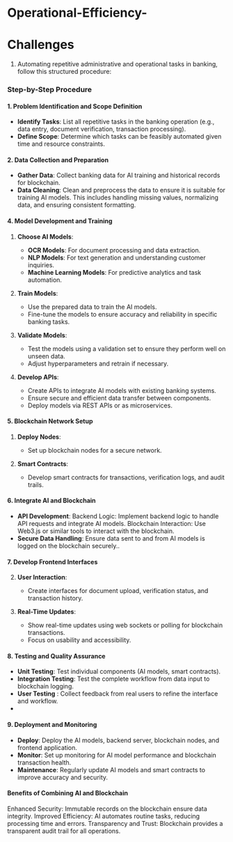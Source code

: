 # Operational-Efficiency-

# Challenges 
1. Automating repetitive administrative and operational tasks in banking, follow this structured procedure:

### Step-by-Step Procedure

#### 1. **Problem Identification and Scope Definition**

- **Identify Tasks**: List all repetitive tasks in the banking operation (e.g., data entry, document verification, transaction processing).
- **Define Scope**: Determine which tasks can be feasibly automated given time and resource constraints.

#### 2. **Data Collection and Preparation**

- **Gather Data**: Collect banking data for AI training and historical records for blockchain.
- **Data Cleaning**: Clean and preprocess the data to ensure it is suitable for training AI models. This includes handling missing values, normalizing data, and ensuring consistent formatting.

#### 4. **Model Development and Training**

1. **Choose AI Models**:
   - **OCR Models**: For document processing and data extraction.
   - **NLP Models**: For text generation and understanding customer inquiries.
   - **Machine Learning Models**: For predictive analytics and task automation.

2. **Train Models**:
   - Use the prepared data to train the AI models.
   - Fine-tune the models to ensure accuracy and reliability in specific banking tasks.

3. **Validate Models**:
   - Test the models using a validation set to ensure they perform well on unseen data.
   - Adjust hyperparameters and retrain if necessary.

4. **Develop APIs**:
   - Create APIs to integrate AI models with existing banking systems.
   - Ensure secure and efficient data transfer between components.
   - Deploy models via REST APIs or as microservices.

#### 5. **Blockchain Network Setup**

1. **Deploy Nodes**:
   - Set up blockchain nodes for a secure network.
     
2. **Smart Contracts**:
   - Develop smart contracts for transactions, verification logs, and audit trails.

#### 6. **Integrate AI and Blockchain**

- **API Development**: Backend Logic: Implement backend logic to handle API requests and integrate AI models.
                       Blockchain Interaction: Use Web3.js or similar tools to interact with the blockchain.
- **Secure Data Handling**: Ensure data sent to and from AI models is logged on the blockchain securely..

#### 7. **Develop Frontend Interfaces**

2. **User Interaction**:
   - Create interfaces for document upload, verification status, and transaction history.

3. **Real-Time Updates**:
   - Show real-time updates using web sockets or polling for blockchain transactions.
   - Focus on usability and accessibility.

#### 8. **Testing and Quality Assurance**

- **Unit Testing**: Test individual components (AI models, smart contracts).
- **Integration Testing**: Test the complete workflow from data input to blockchain logging.
- **User Testing** : Collect feedback from real users to refine the interface and workflow.
- 
#### 9. **Deployment and Monitoring**
- **Deploy**: Deploy the AI models, backend server, blockchain nodes, and frontend application.
- **Monitor**: Set up monitoring for AI model performance and blockchain transaction health.
- **Maintenance**: Regularly update AI models and smart contracts to improve accuracy and security.

#### Benefits of Combining AI and Blockchain
Enhanced Security: Immutable records on the blockchain ensure data integrity.
Improved Efficiency: AI automates routine tasks, reducing processing time and errors.
Transparency and Trust: Blockchain provides a transparent audit trail for all operations.
